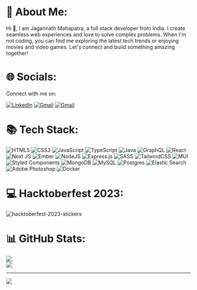 # 💫 About Me:

Hi 👋, I am Jagannath Mahapatra, a full stack developer from India. I create seamless web experiences and love to solve complex problems. When I'm not coding, you can find me exploring the latest tech trends or enjoying movies and video games. Let's connect and build something amazing together!

# 🌐 Socials:

Connect with me on: </br>

[![LinkedIn](https://img.shields.io/badge/LinkedIn-0077B5?style=for-the-badge&logo=linkedin&logoColor=white)](https://linkedin.com/in/jagannath-mahapatra)
[![Gmail](https://img.shields.io/badge/Gmail-D14836?style=for-the-badge&logo=gmail&logoColor=white)](mailto:jagannathm.official@gmail.com)
[![Gmail](https://img.shields.io/badge/-LeetCode-FFA116?style=for-the-badge&logo=LeetCode&logoColor=black)](https://leetcode.com/u/JagannathMahapatra/)

# 📚 Tech Stack:

![HTML5](https://img.shields.io/badge/html5-%23E34F26.svg?style=for-the-badge&logo=html5&logoColor=white) ![CSS3](https://img.shields.io/badge/css3-%231572B6.svg?style=for-the-badge&logo=css3&logoColor=white) ![JavaScript](https://img.shields.io/badge/javascript-%23323330.svg?style=for-the-badge&logo=javascript&logoColor=%23F7DF1E) ![TypeScript](https://img.shields.io/badge/typescript-%23007ACC.svg?style=for-the-badge&logo=typescript&logoColor=white) ![Java](https://img.shields.io/badge/java-%23ED8B00.svg?style=for-the-badge&logo=openjdk&logoColor=white) ![GraphQL](https://img.shields.io/badge/-GraphQL-E10098?style=for-the-badge&logo=graphql&logoColor=white) ![React](https://img.shields.io/badge/react-%2320232a.svg?style=for-the-badge&logo=react&logoColor=%2361DAFB) ![Next JS](https://img.shields.io/badge/Next-black?style=for-the-badge&logo=next.js&logoColor=white) ![Ember](https://img.shields.io/badge/ember-1C1E24?style=for-the-badge&logo=ember.js&logoColor=#D04A37) ![NodeJS](https://img.shields.io/badge/node.js-6DA55F?style=for-the-badge&logo=node.js&logoColor=white) ![Express.js](https://img.shields.io/badge/express.js-%23404d59.svg?style=for-the-badge&logo=express&logoColor=%2361DAFB) ![SASS](https://img.shields.io/badge/SASS-hotpink.svg?style=for-the-badge&logo=SASS&logoColor=white) ![TailwindCSS](https://img.shields.io/badge/tailwindcss-%2338B2AC.svg?style=for-the-badge&logo=tailwind-css&logoColor=white) ![MUI](https://img.shields.io/badge/MUI-%230081CB.svg?style=for-the-badge&logo=mui&logoColor=white) ![Styled Components](https://img.shields.io/badge/styled--components-DB7093?style=for-the-badge&logo=styled-components&logoColor=white) ![MongoDB](https://img.shields.io/badge/MongoDB-%234ea94b.svg?style=for-the-badge&logo=mongodb&logoColor=white) ![MySQL](https://img.shields.io/badge/mysql-%2300000f.svg?style=for-the-badge&logo=mysql&logoColor=white) ![Postgres](https://img.shields.io/badge/postgres-%23316192.svg?style=for-the-badge&logo=postgresql&logoColor=white) ![Elastic Search](https://img.shields.io/badge/Elastic--Search-005571?style=for-the-badge&logo=elastic&logoColor=white) ![Adobe Photoshop](https://img.shields.io/badge/adobe%20photoshop-%2331A8FF.svg?style=for-the-badge&logo=adobe%20photoshop&logoColor=white) ![Docker](https://img.shields.io/badge/docker-%230db7ed.svg?style=for-the-badge&logo=docker&logoColor=white)

# 💻 Hacktoberfest 2023:

![hacktoberfest-2023-stickers](https://github.com/j-mahapatra/j-mahapatra/assets/107102771/31fc71ad-08ad-4823-9378-33a5ed01aed0)

# 📊 GitHub Stats:

![](https://github-readme-streak-stats.herokuapp.com/?user=j-mahapatra&theme=darcula&hide_border=false) </br>
![](https://github-readme-stats.vercel.app/api/top-langs/?username=j-mahapatra&theme=darcula&hide_border=false&include_all_commits=true&count_private=true&layout=compact)

---

[![](https://visitcount.itsvg.in/api?id=j-mahapatra&icon=0&color=3)](https://visitcount.itsvg.in)

<!-- Proudly created with GPRM ( https://gprm.itsvg.in ) -->
